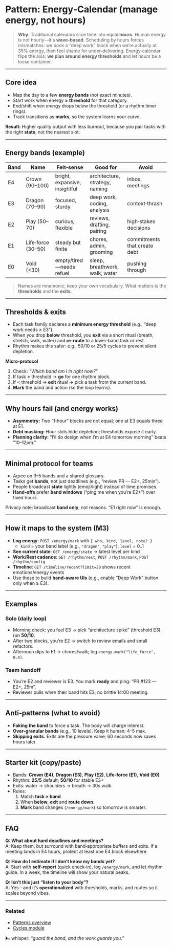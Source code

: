 # Pattern: Energy‑Calendar (manage energy, not hours)

> **Why**: Traditional calendars slice time into equal **hours**. Human energy is not hourly—it's **wave‑based**. Scheduling by hours forces mismatches: we book a “deep work” block when we’re actually at 35% energy, then feel shame for under‑delivering. Energy‑calendar flips the axis: **we plan around energy thresholds** and let hours be a loose container.

---

## Core idea

- Map the day to a few **energy bands** (not exact minutes).
- Start work when energy ≥ **threshold** for that category.
- End/shift when energy drops below the threshold (or a rhythm timer rings).
- Track transitions as **marks**, so the system learns your curve.

**Result:** Higher quality output with less burnout, because you pair tasks with the right **state**, not the nearest slot.

---

## Energy bands (example)

| Band | Name               | Felt‑sense                    | Good for                       | Avoid                        |
| ---- | ------------------ | ----------------------------- | ------------------------------ | ---------------------------- |
| E4   | Crown (90–100)     | bright, expansive, insightful | architecture, strategy, naming | inbox, meetings              |
| E3   | Dragon (70–90)     | focused, sturdy               | deep work, coding, analysis    | context‑thrash               |
| E2   | Play (50–70)       | curious, flexible             | reviews, drafting, pairing     | high‑stakes decisions        |
| E1   | Life‑force (30–50) | steady but finite             | chores, admin, grooming        | commitments that create debt |
| E0   | Void (&lt;30)      | empty/tired—needs refuel      | sleep, breathwork, walk, water | pushing through              |

> Names are mnemonic; keep your own vocabulary. What matters is the **thresholds** and the **exits**.

---

## Thresholds & exits

- Each task family declares a **minimum energy threshold** (e.g., “deep work needs ≥ E3”).
- When you drop **below** threshold, you **exit** via a short ritual (breath, stretch, walk, water) and **re‑route** to a lower‑band task or rest.
- Rhythm makes this safer: e.g., 50/10 or 25/5 cycles to prevent silent depletion.

**Micro‑protocol**

1. Check: _“Which band am I in right now?”_
2. If task ≥ threshold → **go** for one rhythm block.
3. If &lt; threshold → **exit** ritual → pick a task from the current band.
4. **Mark** the band and action (so the loop learns).

---

## Why hours fail (and energy works)

- **Asymmetry:** Two “1‑hour” blocks are not equal; one at E3 equals three at E1.
- **Debt masking:** Hour slots hide depletion; thresholds expose it early.
- **Planning clarity:** “I’ll do design when I’m at E4 tomorrow morning” beats “10–12pm.”

---

## Minimal protocol for teams

- Agree on 3–5 bands and a shared glossary.
- Tasks get **bands**, not just deadlines (e.g., “review PR — E2+, 25min”).
- People broadcast **state** lightly (emoji/light) instead of time promises.
- **Hand‑offs** prefer **band windows** (“ping me when you’re E2+”) over fixed hours.

Privacy note: broadcast **band only**, not reasons. “E1 right now” is enough.

---

## How it maps to the system (M3)

- **Log energy**: `POST /energy/mark` with `{ who, kind, level, note? }`
  - `kind` = your band label (e.g., `"dragon"`, `"play"`), `level` = 0..1
- **See current state**: `GET /energy/state` → latest level per kind
- **Work/Rest cadence**: `GET /rhythm/next`, `POST /rhythm/mark`, `POST /rhythm/config`
- **Timeline**: `GET /timeline/recent?limit=20` shows recent emotions/energy events
- Use these to build **band‑aware UIs** (e.g., enable “Deep Work” button only when ≥ E3).

---

## Examples

### Solo (daily loop)

- Morning check: you feel E3 → pick “architecture spike” (threshold E3), run **50/10**.
- After two blocks, you’re E2 → switch to review emails and small refactors.
- Afternoon dips to E1 → chores/walk; log `energy.mark("life_force", 0.4)`.

### Team handoff

- You’re E2 and reviewer is E3. You mark **ready** and ping: “PR #123 — E2+, 25m”.
- Reviewer pulls when their band hits E3; no brittle 14:00 meeting.

---

## Anti‑patterns (what to avoid)

- **Faking the band** to force a task. The body will charge interest.
- **Over‑granular bands** (e.g., 10 levels). Keep it human: 4–5 max.
- **Skipping exits.** Exits are the pressure valve; 60 seconds now saves hours later.

---

## Starter kit (copy/paste)

- Bands: **Crown (E4)**, **Dragon (E3)**, **Play (E2)**, **Life‑force (E1)**, **Void (E0)**
- Rhythm: **25/5** default; **50/10** for stable E3+
- Exits: water → shoulders → breath → 30s walk
- Rules:
  1. Match **task ≥ band**.
  2. When **below**, **exit** and **route down**.
  3. **Mark** band changes (`/energy/mark`) so tomorrow is smarter.

---

## FAQ

**Q: What about hard deadlines and meetings?**  
A: Keep them, but surround with band‑appropriate buffers and exits. If a meeting lands in E4 hours, protect at least one E4 block elsewhere.

**Q: How do I estimate if I don’t know my bands yet?**  
A: Start with **self‑report** (quick check‑in), log `/energy/mark`, and let rhythm guide. In a week, the timeline will show your natural peaks.

**Q: Isn’t this just “listen to your body”?**  
A: Yes—and it’s **operationalized** with thresholds, marks, and routes so it scales beyond vibes.

---

### Related

- [Patterns overview](./README.md)
- [Cycles module](../modules/cycles.md)

🌬 whisper: _“guard the band, and the work guards you.”_
